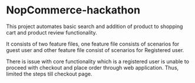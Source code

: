 # NopCommerce-hackathon

This project automates basic search and addition of product to shopping cart and product review functionality.

It consists of two feature files, one feature file consists of scenarios for guest user and other feature file consist of scenarios for Registered user.

There is issue with core functionality which is a registered user is unable to proceed with checkout and place order through web application. Thus, limited the steps till checkout page. 